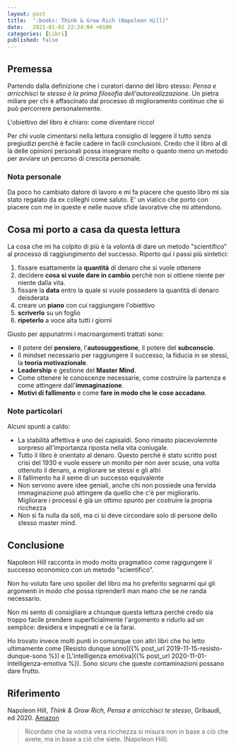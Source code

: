 ```yaml
---
layout: post
title:  ":books: Think & Grow Rich (Napoleon Hill)"
date:   2021-01-02 22:24:04 +0100
categories: [Libri]
published: false
---
```

## Premessa
Partendo dalla definizione che i curatori danno del libro stesso: _Pensa e arricchisci te stesso è la prima filosofia dell'autorealizzazione_. Un pietra miliare per chi è affascinato dal processo di miglioramento continuo che si può percorrere personalemente.

L'obiettivo del libro è chiaro: come diventare ricco!

Per chi vuole cimentarsi nella lettura consiglio di leggere il tutto senza pregiudizi perchè è facile cadere in facili conclusioni. Credo che il libro al di là delle opinioni personali possa insegnare molto o quanto meno un metodo per avviare un percorso di crescita personale.

### Nota personale

Da poco ho cambiato datore di lavoro e mi fa piacere che questo libro mi sia stato regalato da ex colleghi come saluto. E' un viatico che porto con piacere con me in queste e nelle nuove sfide lavorative che mi attendono.

## Cosa mi porto a casa da questa lettura

La cosa che mi ha colpito di più è la volontà di dare un metodo "scientifico" al processo di raggiungimento del successo. Riporto qui i passi più sintetici:

1. fissare esattamente la **quantità** di denaro che si vuole ottenere
2. decidere **cosa si vuole dare in cambio** perchè non si ottiene niente per niente dalla vita.
3. fissare la **data** entro la quale si vuole possedere la quantità di denaro deisderata
4. creare un **piano** con cui raggiungere l'obiettivo
5. **scriverlo** su un foglio
6. **ripeterlo** a voce alta tutti i giorni

Giusto per appunatrmi i macroargomenti trattati sono:

- Il potere del **pensiero**, l'**autosuggestione**, il potere del **subconscio**.
- Il mindset necessario per raggiungere il successo, la fiducia in se stessi, la **teoria motivazionale**.
- **Leadership** e gestione del **Master Mind**.
- Come ottenere le conoscenze necessarie, come costruire la partenza e come attingere dall'**immaginazione**.
- **Motivi di fallimento** e come **fare in modo che le cose accadano**.

### Note particolari

Alcuni spunti a caldo:

- La stabilità affettiva è uno dei capisaldi. Sono rimasto piacevolemnte sorpreso all'importanza riposta nella vita coniugale.
- Tutto il libro è orientato al denaro. Questo perchè è stato scritto post crisi del 1930 e vuole essere un monito per non aver scuse, una volta ottenuto il denaro, a migliorare se stessi e gli altri
- Il fallimento ha il seme di un successo equivalente
- Non servono avere idee geniali, anche chi non possiede una fervida immaginazione può attingere da quello che c'è per migliorarlo. Migliorare i processi è già un ottimo spunto per costruire la propria ricchezza
- Non si fa nulla da soli, ma ci si deve circondare solo di persone dello stesso master mind.

## Conclusione

Napoleon Hill racconta in modo molto pragmatico come ragigungere il successo economico con un metodo "scientifico".

Non ho voluto fare uno spoiler del libro ma ho preferito segnarmi qui gli argomenti in modo che possa riprenderli man mano che se ne randa necessario.

Non mi sento di consigliare a chiunque questa lettura perchè credo sia troppo facile prendere superficialmente l'argomento e ridurlo ad un semplice: desidera e impegnati e ce la farai. 

Ho trovato invece molti punti in comunque con altri libri che ho letto ultimamente come [Resisto dunque sono]({% post_url 2019-11-15-resisto-dunque-sono %}) e [L'intelligenza emotiva]({% post_url 2020-11-01-intelligenza-emotiva %}). Sono sicuro che queste contaminazioni possano dare frutto.

## Riferimento

Napoleon Hill, _Think & Grow Rich, Pensa e arricchisci te stesso_, Gribaudi, ed 2020. [Amazon](https://www.amazon.it/Pensa-arricchisci-stesso-Edizione-annotazioni-ebook/dp/B00M0UJZR2/ref=msx_wsirn_v1_1/257-1351534-7918520?_encoding=UTF8&pd_rd_i=B00M0UJZR2&pd_rd_r=cc5ef4e6-f707-4b6c-9196-259c52b6d613&pd_rd_w=RYNqQ&pd_rd_wg=m1pKJ&pf_rd_p=732a019b-2de9-4dce-9a12-3f73f7679df0&pf_rd_r=TZ59B57TAJVTP1WF3CNE&psc=1&refRID=TZ59B57TAJVTP1WF3CNE)

> Ricordate che la vostra vera ricchezza si misura non in base a ciò che avete, ma in base a ciò che siete. (Napoleon Hill).
